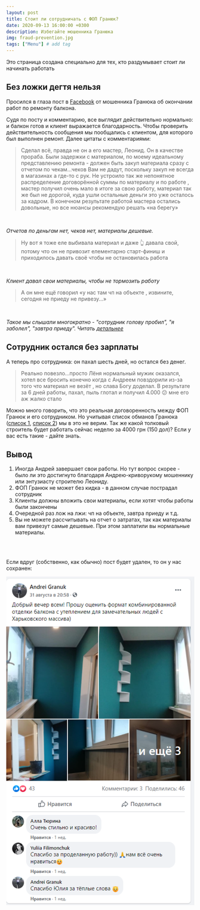 ```yaml
---
layout: post
title: Стоит ли сотрудничать с ФОП Гранюк? 
date: 2020-09-13 16:00:00 +0300
description: Избегайте мошенника Гранюка 
img: fraud-prevention.jpg
tags: ["Menu"] # add tag
---
```


Это страница создана специально для тех, кто раздумывает стоит ли начинать работать 

## Без ложки дегтя нельзя ##

Просился в глаза пост в [Facebook](https://www.facebook.com/groups/543106036358181/permalink/590323608303090/) от мошенника Гранюка об окончании работ по ремонту балкона. 

Судя по посту и комментарию, все выглядит действительно нормально: и балкон готов и клиент выражается благодарность. 
Чтобы проверить действительность сообщения мы пообщались с клиентом, для которого был выполнен ремонт. Далее цитаты с комментариями: 

> Сделал всё, правда не он а его мастер, Леонид. Он в качестве прораба. Были задержки с материалом, по моему идеальному представлению ремонта - должен быть закуп материала сразу с отчетом по чекам...чеков Вам не дадут, поскольку закуп не всегда в магазинах а где-то с рук. Не устроило так же непонятное распределение договорённой суммы по материалу и по работе , мастер получил очень мало в итоге за свою работу, материал так же был не дорогой, куда ушли остальные деньги это уже осталось за кадром. В конечном результате работой мастера остались довольные, но все нюансы рекомендую решать «на берегу»
<br>

*Отчетов по деньгам нет, чеков нет, материалы дешевые.* 


> Ну вот я тоже еле выбивала материал и даже 👆 давала свой, потому что он не привозит елементарно старт-финиш и приходилось давать своё чтобы не остановилась работа
<br>

*Клиент давал свои материалы, чтобы не тормозить работу*

> А он мне ещё говорил «у нас там чп на объекте , извините, сегодня не приеду не привезу...»
<br>

*Такое мы слышали многократно - "сотрудник голову пробил", "я заболел", "завтра приеду". Читать [детальнее](/why-fraud/)*


## Сотрудник остался без зарплаты ##

А теперь про сотрудника: он пахал шесть дней, но остался без денег. 

> Реально повезло...просто Лёня нормальный мужик оказался, хотел все бросить конечно  когда с Андреем повздорили из-за того что материал не везёт , но слава Богу доделал. В результате за 6 дней работы, пахал, пыль глотал и получил 4.000 😕 мне его аж жалко стало

Можно много говорить, что это реальная договоренность между ФОП Гранюк и его сотрудником. Но учитывая список обманов Гранюка ([список 1](/granuk-fraud-and-police), [список 2](/why-fraud/)) мы в это не верим. Так же какой толковый строитель будет работать сейчас неделю за 4000 грн (150 дол)? 
Если у вас есть такие - дайте знать. 

## Вывод ##

1. Иногда Андрей завершает свои работы. Но тут вопрос скорее - было ли это достигнуто благодаря Андрею-криворукому мошеннику или энтузиасту строителю Леониду.
2. ФОП Гранюк не может без кидка - в данном случае пострадал сотрудник
3. Клиенты должны вложить свои материалы, если хотят чтобы работы были закончены
4. Очередной раз лож на лжи: чп на объекте, завтра приеду и т.д.
5. Вы не можете рассчитывать на отчет о затратах, так как материалы вам привезут самые дешевые. При этом заплатили вы нормальные материалы.


<br><br>

Если вдруг (собственно, как обычно) пост будет удален, то он у нас сохранен: 

![Пост в Фейсбуке](/assets/img/success-cases.png)

<br>

